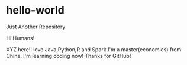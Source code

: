 # hello-world
Just Another Repository

Hi Humans!

XYZ here!I love Java,Python,R and Spark.I'm a master(economics) from China.
I'm learning coding now! Thanks for GitHub! 
